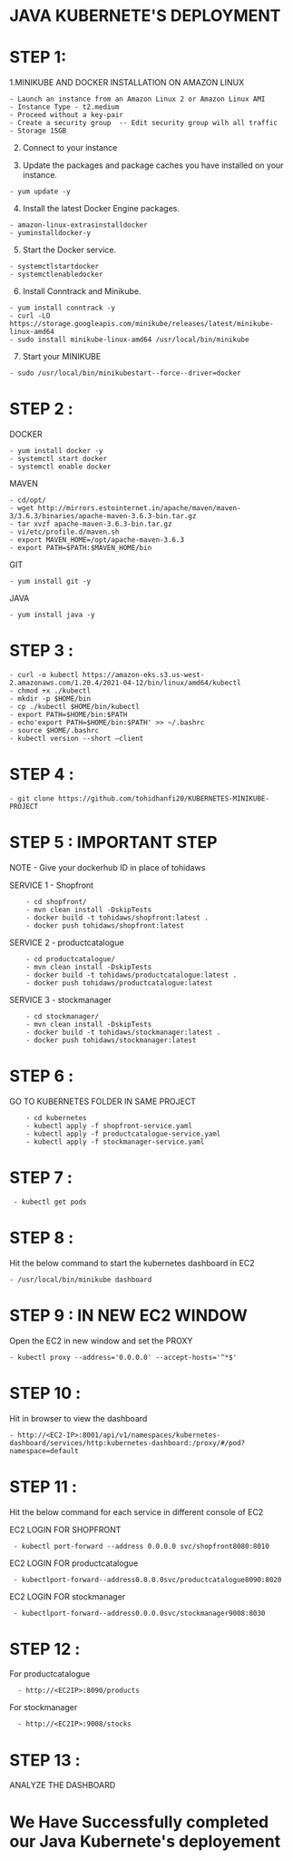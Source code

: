 # JAVA KUBERNETE'S DEPLOYMENT


# STEP 1:

  1.MINIKUBE AND DOCKER INSTALLATION ON AMAZON LINUX

    - Launch an instance from an Amazon Linux 2 or Amazon Linux AMI
    - Instance Type - t2.medium
    - Proceed without a key-pair
    - Create a security group  -- Edit security group wilh all traffic
    - Storage 15GB
    
  2. Connect to your instance

  3. Update the packages and package caches you have installed on your instance.

    - yum update -y   

  4. Install the latest Docker Engine packages.

    - amazon-linux-extrasinstalldocker
    - yuminstalldocker-y

  5. Start the Docker service.

    - systemctlstartdocker
    - systemctlenabledocker

  6. Install Conntrack and Minikube.

    - yum install conntrack -y
    - curl -LO https://storage.googleapis.com/minikube/releases/latest/minikube-linux-amd64
    - sudo install minikube-linux-amd64 /usr/local/bin/minikube 

  7. Start your MINIKUBE

    - sudo /usr/local/bin/minikubestart--force--driver=docker


# STEP 2 :  

  DOCKER

    - yum install docker -y 
    - systemctl start docker 
    - systemctl enable docker

  MAVEN

    - cd/opt/
    - wget http://mirrors.estointernet.in/apache/maven/maven-3/3.6.3/binaries/apache-maven-3.6.3-bin.tar.gz
    - tar xvzf apache-maven-3.6.3-bin.tar.gz
    - vi/etc/profile.d/maven.sh
    - export MAVEN_HOME=/opt/apache-maven-3.6.3
    - export PATH=$PATH:$MAVEN_HOME/bin

 GIT 

    - yum install git -y 
    
 JAVA

    - yum install java -y
    

 # STEP 3 : 

    - curl -o kubectl https://amazon-eks.s3.us-west-2.amazonaws.com/1.20.4/2021-04-12/bin/linux/amd64/kubectl
    - chmod +x ./kubectl
    - mkdir -p $HOME/bin
    - cp ./kubectl $HOME/bin/kubectl
    - export PATH=$HOME/bin:$PATH
    - echo'export PATH=$HOME/bin:$PATH' >> ~/.bashrc
    - source $HOME/.bashrc
    - kubectl version --short –client
    
    
 # STEP 4 :     

    - git clone https://github.com/tohidhanfi20/KUBERNETES-MINIKUBE-PROJECT
    

# STEP 5 : IMPORTANT STEP

  NOTE - Give your dockerhub ID in place of tohidaws
  
  SERVICE 1 - Shopfront
  
        - cd shopfront/
        - mvn clean install -DskipTests
        - docker build -t tohidaws/shopfront:latest .
        - docker push tohidaws/shopfront:latest

  SERVICE 2 - productcatalogue
  
        - cd productcatalogue/
        - mvn clean install -DskipTests
        - docker build -t tohidaws/productcatalogue:latest .
        - docker push tohidaws/productcatalogue:latest

  SERVICE 3 - stockmanager
  
        - cd stockmanager/
        - mvn clean install -DskipTests
        - docker build -t tohidaws/stockmanager:latest .
        - docker push tohidaws/stockmanager:latest


# STEP 6 : 

   GO TO KUBERNETES FOLDER IN SAME PROJECT

        - cd kubernetes
        - kubectl apply -f shopfront-service.yaml
        - kubectl apply -f productcatalogue-service.yaml
        - kubectl apply -f stockmanager-service.yaml



# STEP 7 : 

     - kubectl get pods



# STEP 8 :

  Hit the below command to start the kubernetes dashboard in EC2

    - /usr/local/bin/minikube dashboard
    

# STEP 9 : IN NEW EC2 WINDOW

  Open the EC2 in new window and set the PROXY

    - kubectl proxy --address='0.0.0.0' --accept-hosts='^*$' 
    

# STEP 10 : 

  Hit in browser to view the dashboard

    - http://<EC2-IP>:8001/api/v1/namespaces/kubernetes-dashboard/services/http:kubernetes-dashboard:/proxy/#/pod?namespace=default
    

    
# STEP 11 :         

  Hit the below command for each service in different console of EC2

  EC2 LOGIN FOR SHOPFRONT
  
     - kubectl port-forward --address 0.0.0.0 svc/shopfront8080:8010

  EC2 LOGIN FOR productcatalogue
  
     - kubectlport-forward--address0.0.0.0svc/productcatalogue8090:8020

  EC2 LOGIN FOR stockmanager
  
     - kubectlport-forward--address0.0.0.0svc/stockmanager9008:8030


     
# STEP 12 :       

   For productcatalogue
   
      - http://<EC2IP>:8090/products

   For stockmanager

      - http://<EC2IP>:9008/stocks



 # STEP 13 :

   ANALYZE THE DASHBOARD



# We Have Successfully completed our Java Kubernete's deployement
